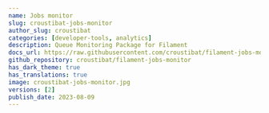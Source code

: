 ```yaml
---
name: Jobs monitor
slug: croustibat-jobs-monitor
author_slug: croustibat
categories: [developer-tools, analytics]
description: Queue Monitoring Package for Filament
docs_url: https://raw.githubusercontent.com/croustibat/filament-jobs-monitor/main/README.md
github_repository: croustibat/filament-jobs-monitor
has_dark_theme: true
has_translations: true
image: croustibat-jobs-monitor.jpg
versions: [2]
publish_date: 2023-08-09
---
```

